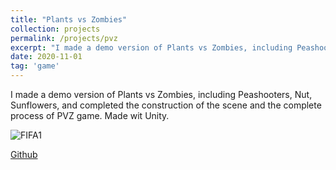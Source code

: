 ```yaml
---
title: "Plants vs Zombies"
collection: projects
permalink: /projects/pvz
excerpt: "I made a demo version of Plants vs Zombies, including Peashooters, Nut, Sunflowers, and completed the construction of the scene and the complete process of PVZ game. Made wit Unity<br/><img src='/images/PVZ3.png'>"
date: 2020-11-01
tag: 'game'
---
```


I made a demo version of Plants vs Zombies, including Peashooters, Nut, Sunflowers, and completed the construction of the scene and the complete process of PVZ game. Made wit Unity.


![FIFA1](http://jinjinhe2001.github.io/images/PVZ3.png)

[Github](https://github.com/jinjinhe2001/Plant--vs-Zombies)
